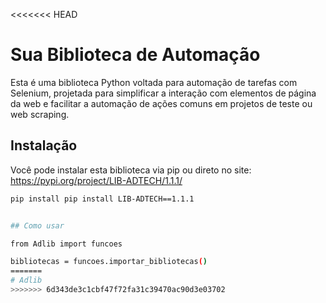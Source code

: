 <<<<<<< HEAD
# Sua Biblioteca de Automação

Esta é uma biblioteca Python voltada para automação de tarefas com Selenium, projetada para simplificar a interação com elementos de página da web e facilitar a automação de ações comuns em projetos de teste ou web scraping.

## Instalação

Você pode instalar esta biblioteca via pip ou direto no site:
https://pypi.org/project/LIB-ADTECH/1.1.1/

```bash
pip install pip install LIB-ADTECH==1.1.1


## Como usar

from Adlib import funcoes

bibliotecas = funcoes.importar_bibliotecas()
=======
# Adlib
>>>>>>> 6d343de3c1cbf47f72fa31c39470ac90d3e03702
